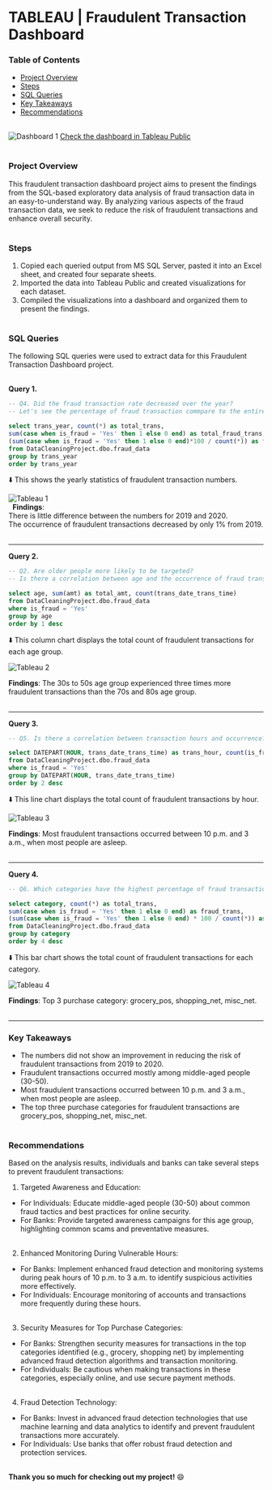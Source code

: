 # TABLEAU  |  Fraudulent Transaction Dashboard

### Table of Contents
- [Project Overview](#project-overview)
- [Steps](#steps)
- [SQL Queries](#sql-queries)
- [Key Takeaways](#key-takeaways)
- [Recommendations](#recommendations)  
&ensp;  


![Dashboard 1](https://github.com/user-attachments/assets/28de8a8b-0749-4974-a9fc-f607eba81430)
[Check the dashboard in Tableau Public](https://public.tableau.com/views/FraudulentTransactionsDashboard/Dashboard1?:language=en-US&:sid=&:redirect=auth&:display_count=n&:origin=viz_share_link)  
&ensp; 


### Project Overview
This fraudulent transaction dashboard project aims to present the findings from the SQL-based exploratory data analysis of fraud transaction data in an easy-to-understand way.
By analyzing various aspects of the fraud transaction data, we seek to reduce the risk of fraudulent transactions and enhance overall security.  
&ensp;


### Steps
1. Copied each queried output from MS SQL Server, pasted it into an Excel sheet, and created four separate sheets.
2. Imported the data into Tableau Public and created visualizations for each dataset.
3. Compiled the visualizations into a dashboard and organized them to present the findings.  
&ensp;


### SQL Queries
The following SQL queries were used to extract data for this Fraudulent Transaction Dashboard project.  
&ensp;

**Query 1.**
```sql
-- Q4. Did the fraud transaction rate decreased over the year?
-- Let's see the percentage of fraud transaction commpare to the entire transaction per year.

select trans_year, count(*) as total_trans, 
sum(case when is_fraud = 'Yes' then 1 else 0 end) as total_fraud_trans,
(sum(case when is_fraud = 'Yes' then 1 else 0 end)*100 / count(*)) as fraud_percentage
from DataCleaningProject.dbo.fraud_data
group by trans_year
order by trans_year
```  
⬇️ This shows the yearly statistics of fraudulent transaction numbers.  

![Tableau 1](https://github.com/user-attachments/assets/d29345cd-ba81-47d7-85f6-6dbdab1f40b8)  
&nbsp;
**Findings**: <br/>
There is little difference between the numbers for 2019 and 2020. <br/>
The occurrence of fraudulent transactions decreased by only 1% from 2019.  
&ensp;

              
---             


**Query 2.**
```sql
-- Q2. Are older people more likely to be targeted? 
-- Is there a correlation between age and the occurrence of fraud transactions?

select age, sum(amt) as total_amt, count(trans_date_trans_time)
from DataCleaningProject.dbo.fraud_data
where is_fraud = 'Yes'
group by age
order by 1 desc
```  
⬇️ This column chart displays the total count of fraudulent transactions for each age group.  

![Tableau 2](https://github.com/user-attachments/assets/badff26a-d811-471d-91df-17c1f6184569)  

**Findings**: The 30s to 50s age group experienced three times more fraudulent transactions than the 70s and 80s age group.  
&ensp;


---


**Query 3.**
```sql
-- Q5. Is there a correlation between transaction hours and occurrence?

select DATEPART(HOUR, trans_date_trans_time) as trans_hour, count(is_fraud) as fraud_count
from DataCleaningProject.dbo.fraud_data
where is_fraud = 'Yes'
group by DATEPART(HOUR, trans_date_trans_time)
order by 2 desc
```
⬇️ This line chart displays the total count of fraudulent transactions by hour.

![Tableau 3](https://github.com/user-attachments/assets/405bfa41-d626-4319-8ab5-0c04670e1f5d)

**Findings**: Most fraudulent transactions occurred between 10 p.m. and 3 a.m., when most people are asleep.  
&ensp;


---


**Query 4.**
```sql
-- Q6. Which categories have the highest percentage of fraud transactions compare to total transactions?

select category, count(*) as total_trans,
sum(case when is_fraud = 'Yes' then 1 else 0 end) as fraud_trans,
(sum(case when is_fraud = 'Yes' then 1 else 0 end) * 100 / count(*)) as fraud_percentage
from DataCleaningProject.dbo.fraud_data
group by category
order by 4 desc
```
⬇️ This bar chart shows the total count of fraudulent transactions for each category.

![Tableau 4](https://github.com/user-attachments/assets/755d0473-b6ef-4406-966c-589877e8cba4)

**Findings**: Top 3 purchase category: grocery_pos, shopping_net, misc_net.  
&ensp;


---


### Key Takeaways
- The numbers did not show an improvement in reducing the risk of fraudulent transactions from 2019 to 2020.
- Fraudulent transactions occurred mostly among middle-aged people (30-50).
- Most fraudulent transactions occurred between 10 p.m. and 3 a.m., when most people are asleep.
- The top three purchase categories for fraudulent transactions are grocery_pos, shopping_net, misc_net.  
&ensp;


### Recommendations

Based on the analysis results, individuals and banks can take several steps to prevent fraudulent transactions:

1. Targeted Awareness and Education:

- For Individuals: Educate middle-aged people (30-50) about common fraud tactics and best practices for online security.
- For Banks: Provide targeted awareness campaigns for this age group, highlighting common scams and preventative measures.  
&ensp;


2. Enhanced Monitoring During Vulnerable Hours:

- For Banks: Implement enhanced fraud detection and monitoring systems during peak hours of 10 p.m. to 3 a.m. to identify suspicious activities more effectively.
- For Individuals: Encourage monitoring of accounts and transactions more frequently during these hours.  
&ensp;


3. Security Measures for Top Purchase Categories:

- For Banks: Strengthen security measures for transactions in the top categories identified (e.g., grocery, shopping net) by implementing advanced fraud detection algorithms and transaction monitoring.
- For Individuals: Be cautious when making transactions in these categories, especially online, and use secure payment methods.  
&ensp;

4. Fraud Detection Technology:

- For Banks: Invest in advanced fraud detection technologies that use machine learning and data analytics to identify and prevent fraudulent transactions more accurately.
- For Individuals: Use banks that offer robust fraud detection and protection services.  
&ensp;



**Thank you so much for checking out my project!** 😄











